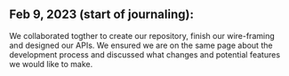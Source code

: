 ## Feb 9, 2023 (start of journaling): 

We collaborated togther to create our repository, finish our wire-framing and designed our APIs. We ensured we are on the same page about the development process and discussed what changes and potential features we would like to make.
